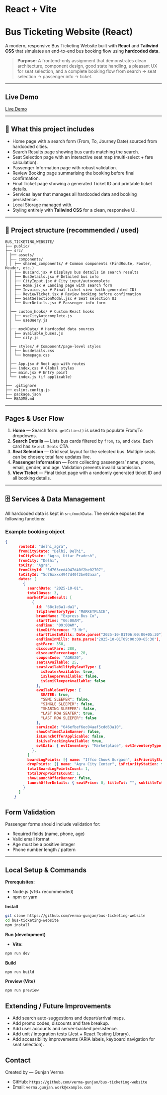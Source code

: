 # React + Vite

# Bus Ticketing Website (React)

A modern, responsive Bus Ticketing Website built with **React** and **Tailwind CSS** that simulates an end-to-end bus booking flow using **hardcoded data**.

> **Purpose:** A frontend-only assignment that demonstrates clean architecture, component design, good state handling, a pleasant UX for seat selection, and a complete booking flow from search → seat selection → passenger info → ticket.

---

## Live Demo

[Live Demo](https://your-deployment-url.example)

---

## 🚀 What this project includes

* Home page with a search form (From, To, Journey Date) sourced from hardcoded cities.
* Search Results page showing bus cards matching the search.
* Seat Selection page with an interactive seat map (multi-select + fare calculation).
* Passenger Information page with robust validation.
* Review Booking page summarising the booking before final confirmation.
* Final Ticket page showing a generated Ticket ID and printable ticket details.
* Services layer that manages all hardcoded data and booking persistence.
* Local Storage managed with.
* Styling entirely with **Tailwind CSS** for a clean, responsive UI.

---

## 📁 Project structure (recommended / used)

```
BUS_TICKETING_WEBSITE/
├── public/
├── src/
│ ├── assets/
│ ├── components/
│ │ ├── shared_components/ # Common components (FindRoute, Footer, Header, etc.)
│ │ ├── BusCard.jsx # Displays bus details in search results
│ │ ├── BusDetails.jsx # Detailed bus info
│ │ ├── CityInput.jsx # City input/autocomplete
│ │ ├── Home.jsx # Landing page with search form
│ │ ├── Invoice.jsx # Final ticket view (with generated ID)
│ │ ├── ReviewTicket.jsx # Review booking before confirmation
│ │ ├── SeatSelectionModal.jsx # Seat selection UI
│ │ └── UserDetails.jsx # Passenger info form
│ │
│ ├── custom_hooks/ # Custom React hooks
│ │ ├── useCityAutocomplete.js
│ │ └── useQuery.js
│ │
│ ├── mockData/ # Hardcoded data sources
│ │ ├── available_buses.js
│ │ └── city.js
│ │
│ ├── styles/ # Component/page-level styles
│ │ ├── busdetails.css
│ │ └── homepage.css
│ │
│ ├── App.jsx # Root app with routes
│ ├── index.css # Global styles
│ ├── main.jsx # Entry point
│ └── index.js (if applicable)
│
├── .gitignore
├── eslint.config.js
├── package.json
└── README.md
```

---

## Pages & User Flow

1. **Home** — Search form. `getCities()` is used to populate From/To dropdowns.
2. **Search Details** — Lists bus cards filtered by `from`, `to`, and `date`. Each card has `Select Seats` CTA.
3. **Seat Selection** — Grid seat layout for the selected bus. Multiple seats can be chosen; total fare updates live.
4. **Passenger Information** — Form collecting passengers’ name, phone, email, gender, and age. Validation prevents invalid submission.
5. **View Ticket** — Final ticket page with a randomly generated ticket ID and all booking details.

---

## 🗄️ Services & Data Management

All hardcoded data is kept in `src/mockData`. The service exposes the following functions:

### Example booking object

```json
{
      routeId: "delhi_agra",
      fromCityState: "Delhi, Delhi",
      toCityState: "Agra, Uttar Pradesh",
      fromCity: "Delhi",
      toCity: "Agra",
      fromCityId: "5d763ced4947d40f2be02707",
      toCityId: "5d76xxxx4947d40f2be02aaa",
      dates: [
        {
          searchDate: "2025-10-01",
          totalBuses: 3,
          marketPlaceResult: [
            {
              id: "68c1e3a1-da1",
              tripInventoryType: "MARKETPLACE",
              brandName: "Express Bus Co",
              startTime: "06:00AM",
              endTime: "09:00AM",
              timeDifference: "3 Hr",
              startTimeInMills: Date.parse("2025-10-01T06:00:00+05:30"),
              endTimeInMills: Date.parse("2025-10-01T09:00:00+05:30"),
              gstFare: 350,
              discountFare: 280,
              discountPercentage: 20,
              couponCode: "AGRA20",
              seatsAvailable: 25,
              seatAvailabilityBySeatType: {
                isSeaterAvailable: true,
                isSleeperAvailable: false,
                isSemiSleeperAvailable: false
              },
              availableSeatType: {
                SEATER: true,
                "SEMI SLEEPER": false,
                "SINGLE SLEEPER": false,
                "SHARING SLEEPER": false,
                "LAST ROW SEATER": true,
                "LAST ROW SLEEPER": false
              },
              serviceId: "646efbef6ec04aaf5cdd63a10",
              showOnTimeClaimBanner: false,
              isLaunchOfferApplicable: false,
              isLiveTrackingAvailable: true,
              evtData: { evtInventory: "Marketplace", evtInventoryType: "MARKETPLACE" }
            },
          ]
          boardingPoints: [{ name: "Iffco Chowk Gurgaon", isPriorityStation: false, isLounge: false }],
          dropPoints: [{ name: "Agra City Center", isPriorityStation: false, isLounge: false }],
          totalBoardingPointsCount: 1,
          totalDropPointsCount: 1,
          showLaunchOfferBanner: false,
          launchOfferDetails: { seatPrice: 0, titleTxt: "", subtitleTxt: "" }
        }
      ]
    }
```

## Form Validation

Passenger forms should include validation for:

* Required fields (name, phone, age)
* Valid email format
* Age must be a positive integer
* Phone number length / pattern

---

## Local Setup & Commands

**Prerequisites:**

* Node.js (v16+ recommended)
* npm or yarn

**Install**

```bash
git clone https://github.com/verma-gunjan/bus-ticketing-website
cd bus-ticketing-website
npm install
```

**Run (development)**

* **Vite**:

```bash
npm run dev
```

**Build**

```bash
npm run build
```

**Preview (Vite)**

```bash
npm run preview
```
## Extending / Future Improvements

* Add search auto-suggestions and depart/arrival maps.
* Add promo codes, discounts and fare breakup.
* Add user accounts and server-backed persistence.
* Add unit / integration tests (Jest + React Testing Library).
* Add accessibility improvements (ARIA labels, keyboard navigation for seat selection).

## Contact

Created by — Gunjan Verma

* GitHub: `https://github.com/verma-gunjan/bus-ticketing-website`
* Email: `verma.gunjan.work@example.com`